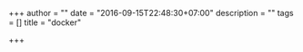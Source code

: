 +++
author = ""
date = "2016-09-15T22:48:30+07:00"
description = ""
tags = []
title = "docker"

+++

